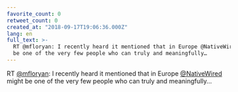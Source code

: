 ```yaml
---
favorite_count: 0
retweet_count: 0
created_at: "2018-09-17T19:06:36.000Z"
lang: en
full_text: >-
  RT @mfloryan: I recently heard it mentioned that in Europe @NativeWired might
  be one of the very few people who can truly and meaningfully…
---
```


RT [@mfloryan](https://twitter.com/mfloryan): I recently heard it mentioned that
in Europe [@NativeWired](https://twitter.com/NativeWired) might be one of the
very few people who can truly and meaningfully…
